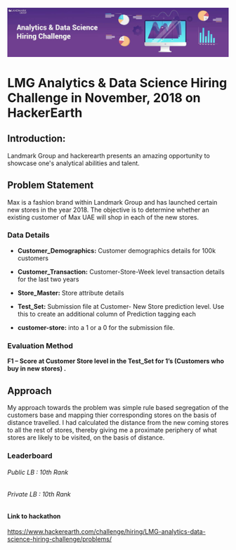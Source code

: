 ![title](Landmark_Group.jpg)

# LMG Analytics & Data Science Hiring Challenge in November, 2018 on HackerEarth

## Introduction:
Landmark Group and hackerearth presents an amazing opportunity to showcase one's analytical abilities and talent.


## Problem Statement
Max is a fashion brand within Landmark Group and has launched certain new stores in the year 2018. The objective is to determine whether an existing customer of Max UAE will shop in each of the new stores.

### Data Details

* **Customer_Demographics:** Customer demographics details for 100k customers 

* **Customer_Transaction:** Customer-Store-Week level transaction details for the last two years

* **Store_Master:** Store attribute details

* **Test_Set:** Submission file at Customer- New Store prediction level. Use this to create an additional column of Prediction tagging each 

* **customer-store:** into a 1 or a 0 for the submission file.



### Evaluation Method
**F1 – Score at Customer Store level in the Test_Set for 1’s (Customers who buy in new stores) .**


## Approach
My approach towards the problem was simple rule based segregation of the customers base and mapping thier corresponding stores on the basis of distance travelled. I had calculated the distance from the new coming stores to all the rest of stores, thereby giving me a proximate periphery of what stores are likely to be visited, on the basis of distance.




### Leaderboard
###### Public LB : 10th Rank
###### Private LB : 10th Rank

#### Link to hackathon
https://www.hackerearth.com/challenge/hiring/LMG-analytics-data-science-hiring-challenge/problems/
